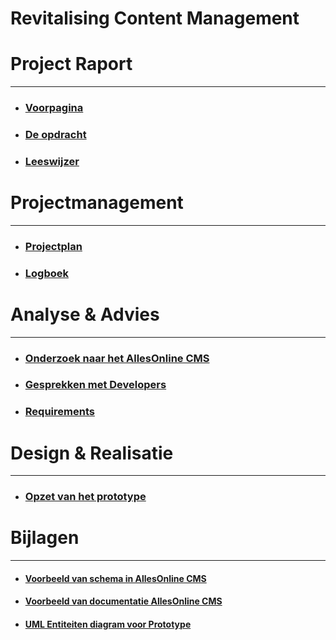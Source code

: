 # Revitalising Content Management
# Project Raport
---

* ### [Voorpagina](ProjectRaport/Voorpagina.md)
* ### [De opdracht](ProjectRaport/Opdracht.md)
* ### [Leeswijzer](ProjectRaport/Leeswijzer.md)

# Projectmanagement
---

* ### [Projectplan](Projectmanagement/Projectplan.md)
* ### [Logboek](Projectmanagement/Logboek.md)

# Analyse & Advies
---

* ### [Onderzoek naar het AllesOnline CMS](AnalyseAdvies/OnderzoekNaarHetAOCms.md)
* ### [Gesprekken met Developers](AnalyseAdvies/GesprekkenMetDevelopers.md)
* ### [Requirements](AnalyseAdvies/Requirements.md)

# Design & Realisatie
---

* ### [Opzet van het prototype](DesignRealisatie/OpzetVanHetPrototype.md)

# Bijlagen
---

* #### [Voorbeeld van schema in AllesOnline CMS](Bijlagen/VoorbeeldAllesOnlineCmsSchema.md)
* #### [Voorbeeld van documentatie AllesOnline CMS](Bijlagen/VoorbeeldVanDocumentatieAllesOnlineCMS.md)
* #### [UML Entiteiten diagram voor Prototype](Bijlagen/UmlEntiteitenDiagramPrototype.md)

